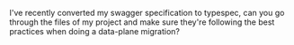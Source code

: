 I've recently converted my swagger specification to typespec, can you go through the files of my project and make sure they're following the best practices when doing a data-plane migration?
